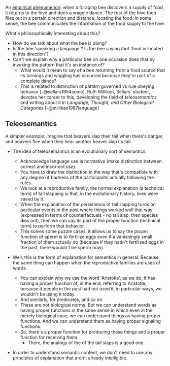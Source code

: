 
An [empirical phenomenon](https://en.wikipedia.org/wiki/Waggle_dance): when a 
foraging bee discovers a supply of food, it returns to the hive and does a 
waggle dance. The rest of the hive then flies out in a certain direction and 
distance, locating the food. In some sense, the bee communicates the information 
of the food supply to the hive.

What's philosophically interesting about this?

- How do we talk about what the bee is doing?
- Is the bee 'speaking a language'? Is the bee saying *that* 'food is located in 
  this direction'?
- Can't we explain why a particular bee on one occasion does that by invoking 
  the pattern that it's an instance of?
    - What would it mean to say of a bee returning from a food source that its 
      turnings and wiggling has occurred *because* they're part of a complete 
      dance?
    - This is related to distinction of pattern governed vs rule obeying 
      behavior [-@sellars1954some]. Ruth Milliken, Sellars' student, devotes her 
      career to this, developing the field of *teleosemantics* and writing about 
      it in *Language, Thought, and Other Biological Categories* [-@millikan1987language]

## Teleosemantics

A simpler example: imagine that beavers slap their tail when there's danger, and 
beavers flee when they hear another beaver slap its tail.

- The idea of teleosemantics is an evolutionary sort of semantics.
    - Acknowledge language use is normative (make distinction between correct 
      and incorrect use).
    - You have to draw the distinction in the way that's compatible with any 
      degree of badness of the participants actually following the rules.
    - We look at a reproductive family, the normal explanation (a technical term) 
      of tail slapping is that, in the evolutionary history, lives were saved by 
      it.
    - When the explanation of the persistence of tail slapping turns on 
      particular events in the past where things worked well that way (expressed 
      in terms of counterfactuals - no tail slap, then species dies out), then 
      we can say its part of the proper function (technical term) to perform 
      that behavior.
    - This solves some puzzle cases: it allows us to say the proper function of 
      sperm is to fertilize eggs even if a vanishingly small fraction of them 
      actually do (because if they hadn't fertilized eggs in the past, there 
      wouldn't be sperm now).

- Well, this is the form of explanation for semantics in general. Because the 
  same thing can happen when the reproductive families are uses of words.
    - You can explain why we use the word 'Aristotle', as we do, if has having a 
      proper function of, in the end, referring to Aristotle, because if people 
      in the past had not used it, in particular ways, we wouldn't be using it 
      today.
    - And similarly, for predicates, and so on.
    - These are not biological norms. But we can understand words as having 
      proper functions in the same sense in which even in the merely biological 
      case, we can understand things as having proper functions. And we can 
      understand them as having proper signaling functions.
    - So, there's a proper function for producing these things and a proper 
      function for receiving them.
        - There, the analogy of the of the tail slaps is a good one.

- In order to understand semantic content, we don't need to use any principles 
  of explanation that aren't already intelligible.
